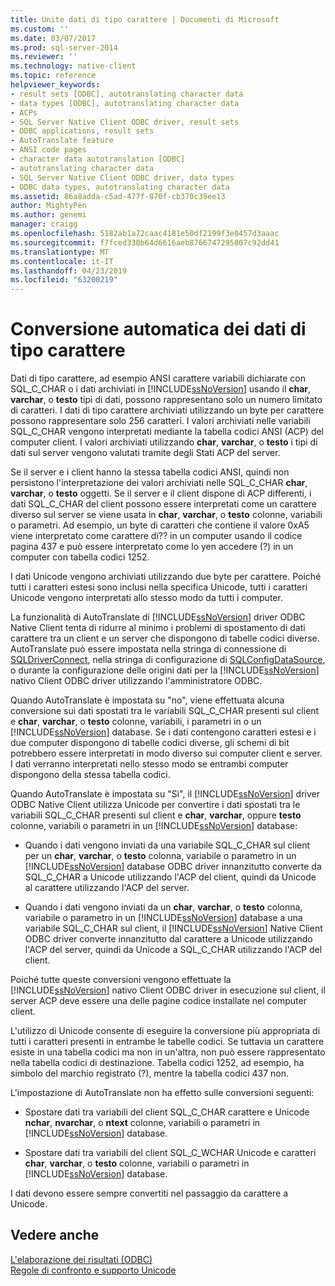 ```yaml
---
title: Unite dati di tipo carattere | Documenti di Microsoft
ms.custom: ''
ms.date: 03/07/2017
ms.prod: sql-server-2014
ms.reviewer: ''
ms.technology: native-client
ms.topic: reference
helpviewer_keywords:
- result sets [ODBC], autotranslating character data
- data types [ODBC], autotranslating character data
- ACPs
- SQL Server Native Client ODBC driver, result sets
- ODBC applications, result sets
- AutoTranslate feature
- ANSI code pages
- character data autotranslation [ODBC]
- autotranslating character data
- SQL Server Native Client ODBC driver, data types
- ODBC data types, autotranslating character data
ms.assetid: 86a8adda-c5ad-477f-870f-cb370c39ee13
author: MightyPen
ms.author: genemi
manager: craigg
ms.openlocfilehash: 5182ab1a72caac4181e50df2199f3e0457d3aaac
ms.sourcegitcommit: f7fced330b64d6616aeb8766747295807c92dd41
ms.translationtype: MT
ms.contentlocale: it-IT
ms.lasthandoff: 04/23/2019
ms.locfileid: "63200219"
---
```

# <a name="autotranslation-of-character-data"></a>Conversione automatica dei dati di tipo carattere
  Dati di tipo carattere, ad esempio ANSI carattere variabili dichiarate con SQL_C_CHAR o i dati archiviati in [!INCLUDE[ssNoVersion](../../includes/ssnoversion-md.md)] usando il **char**, **varchar**, o **testo** tipi di dati, possono rappresentano solo un numero limitato di caratteri. I dati di tipo carattere archiviati utilizzando un byte per carattere possono rappresentare solo 256 caratteri. I valori archiviati nelle variabili SQL_C_CHAR vengono interpretati mediante la tabella codici ANSI (ACP) del computer client. I valori archiviati utilizzando **char**, **varchar**, o **testo** i tipi di dati sul server vengono valutati tramite degli Stati ACP del server.  
  
 Se il server e i client hanno la stessa tabella codici ANSI, quindi non persistono l'interpretazione dei valori archiviati nelle SQL_C_CHAR **char**, **varchar**, o **testo** oggetti. Se il server e il client dispone di ACP differenti, i dati SQL_C_CHAR del client possono essere interpretati come un carattere diverso sul server se viene usata in **char**, **varchar**, o **testo** colonne, variabili o parametri. Ad esempio, un byte di caratteri che contiene il valore 0xA5 viene interpretato come carattere di?? in un computer usando il codice pagina 437 e può essere interpretato come lo yen accedere (?) in un computer con tabella codici 1252.  
  
 I dati Unicode vengono archiviati utilizzando due byte per carattere. Poiché tutti i caratteri estesi sono inclusi nella specifica Unicode, tutti i caratteri Unicode vengono interpretati allo stesso modo da tutti i computer.  
  
 La funzionalità di AutoTranslate di [!INCLUDE[ssNoVersion](../../includes/ssnoversion-md.md)] driver ODBC Native Client tenta di ridurre al minimo i problemi di spostamento di dati carattere tra un client e un server che dispongono di tabelle codici diverse. AutoTranslate può essere impostata nella stringa di connessione di [SQLDriverConnect](../native-client-odbc-api/sqldriverconnect.md), nella stringa di configurazione di [SQLConfigDataSource](../native-client-odbc-api/sqlconfigdatasource.md), o durante la configurazione delle origini dati per la [!INCLUDE[ssNoVersion](../../includes/ssnoversion-md.md)] nativo Client ODBC driver utilizzando l'amministratore ODBC.  
  
 Quando AutoTranslate è impostata su "no", viene effettuata alcuna conversione sui dati spostati tra le variabili SQL_C_CHAR presenti sul client e **char**, **varchar**, o **testo** colonne, variabili, i parametri in o un [!INCLUDE[ssNoVersion](../../includes/ssnoversion-md.md)] database. Se i dati contengono caratteri estesi e i due computer dispongono di tabelle codici diverse, gli schemi di bit potrebbero essere interpretati in modo diverso sui computer client e server. I dati verranno interpretati nello stesso modo se entrambi computer dispongono della stessa tabella codici.  
  
 Quando AutoTranslate è impostata su "Sì", il [!INCLUDE[ssNoVersion](../../includes/ssnoversion-md.md)] driver ODBC Native Client utilizza Unicode per convertire i dati spostati tra le variabili SQL_C_CHAR presenti sul client e **char**, **varchar**, oppure **testo** colonne, variabili o parametri in un [!INCLUDE[ssNoVersion](../../includes/ssnoversion-md.md)] database:  
  
-   Quando i dati vengono inviati da una variabile SQL_C_CHAR sul client per un **char**, **varchar**, o **testo** colonna, variabile o parametro in un [!INCLUDE[ssNoVersion](../../includes/ssnoversion-md.md)] database ODBC driver innanzitutto converte da SQL_C_CHAR a Unicode utilizzando l'ACP del client, quindi da Unicode al carattere utilizzando l'ACP del server.  
  
-   Quando i dati vengono inviati da un **char**, **varchar**, o **testo** colonna, variabile o parametro in un [!INCLUDE[ssNoVersion](../../includes/ssnoversion-md.md)] database a una variabile SQL_C_CHAR sul client, il [!INCLUDE[ssNoVersion](../../includes/ssnoversion-md.md)] Native Client ODBC driver converte innanzitutto dal carattere a Unicode utilizzando l'ACP del server, quindi da Unicode a SQL_C_CHAR utilizzando l'ACP del client.  
  
 Poiché tutte queste conversioni vengono effettuate la [!INCLUDE[ssNoVersion](../../includes/ssnoversion-md.md)] nativo Client ODBC driver in esecuzione sul client, il server ACP deve essere una delle pagine codice installate nel computer client.  
  
 L'utilizzo di Unicode consente di eseguire la conversione più appropriata di tutti i caratteri presenti in entrambe le tabelle codici. Se tuttavia un carattere esiste in una tabella codici ma non in un'altra, non può essere rappresentato nella tabella codici di destinazione. Tabella codici 1252, ad esempio, ha simbolo del marchio registrato (?), mentre la tabella codici 437 non.  
  
 L'impostazione di AutoTranslate non ha effetto sulle conversioni seguenti:  
  
-   Spostare dati tra variabili del client SQL_C_CHAR carattere e Unicode **nchar**, **nvarchar**, o **ntext** colonne, variabili o parametri in [!INCLUDE[ssNoVersion](../../includes/ssnoversion-md.md)] database.  
  
-   Spostare dati tra variabili del client SQL_C_WCHAR Unicode e caratteri **char**, **varchar**, o **testo** colonne, variabili o parametri in [!INCLUDE[ssNoVersion](../../includes/ssnoversion-md.md)] database.  
  
 I dati devono essere sempre convertiti nel passaggio da carattere a Unicode.  
  
## <a name="see-also"></a>Vedere anche  
 [L'elaborazione dei risultati &#40;ODBC&#41;](processing-results-odbc.md)   
 [Regole di confronto e supporto Unicode](../collations/collation-and-unicode-support.md)  
  
  
